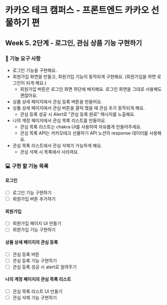 # 카카오 테크 캠퍼스 - 프론트엔드 카카오 선물하기 편

## Week 5. 2단계 - 로그인, 관심 상품 기능 구현하기

### 🚀 기능 요구 사항

- 로그인 기능을 구현해요.
- 회원가입 화면을 만들고, 회원가입 기능이 동작되게 구현해요. (회원가입을 하면 로그인이 되게 해요.)
  - 회원가입 버튼은 로그인 화면 하단에 배치해요. 로그인 화면을 그대로 사용해도 괜찮아요.
- 상품 상세 페이지에서 관심 등록 버튼을 만들어요.
- 상품 상세 페이지에서 관심 버튼을 클릭 했을 때 관심 추가 동작되게 해요.
  - 관심 등록 성공 시 Alert로 "관심 등록 완료" 메시지를 노출해요.
- 나의 계정 페이지에서 관심 목록 리스트를 만들어요.
  - 관심 목록 리스트는 chakra UI를 사용하여 자유롭게 만들어주세요.
  - 관심 목록 API는 카카오테크 선물하기 API 노션의 response 데이터를 사용해요.
- 관심 목록 리스트에서 관심 삭제가 가능하게 해요.
  - 관심 삭제 시 목록에서 사라져요.

### 💻 구현 할 기능 목록

#### 로그인

- [ ] 로그인 기능 구현하기
- [ ] 회원가입 버튼 추가하기

#### 회원가입

- [ ] 회원가입 페이지 UI 만들기
- [ ] 회원가입 기능 구현하기

#### 상품 상세 페이지의 관심 등록

- [ ] 관심 등록 버튼
- [ ] 관심 등록 기능 구현하기
- [ ] 관심 등록 성공 시 alert로 알려주기

#### 나의 계정 페이지의 관심 목록 리스트

- [ ] 관심 목록 리스트 UI 만들기
- [ ] 관심 삭제 기능 구현하기
